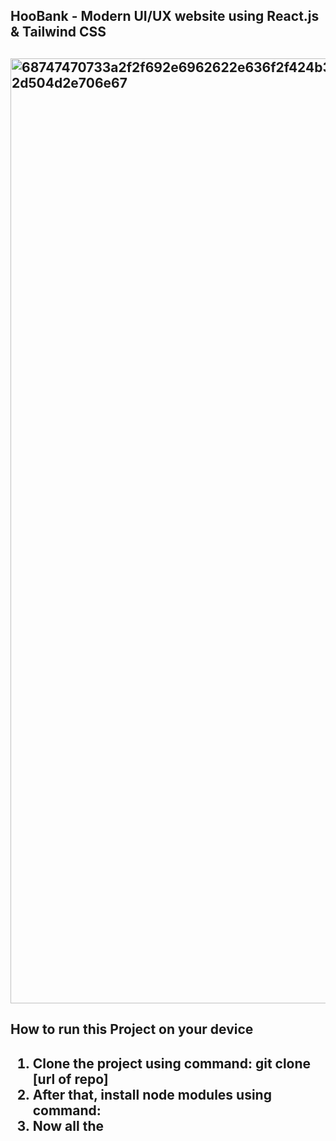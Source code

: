<h2 text-align:center>HooBank - Modern UI/UX website using React.js & Tailwind CSS
<h2/>
<img width="1512" alt="68747470733a2f2f692e6962622e636f2f424b31486e30782f53637265656e73686f742d323032322d30382d30382d61742d342d30352d34382d504d2e706e67" src="https://user-images.githubusercontent.com/123537184/234239172-ebc48a4a-b48c-4620-bbac-71318a2cf6d9.png">

<h2> How to run this Project on your device<h2/>
 <ol>
  <li> Clone the project using command: git clone [url of repo]</li>
  <li> After that, install node modules using command: <npm install> </li>
  <li> Now all the </li>
</ol>
